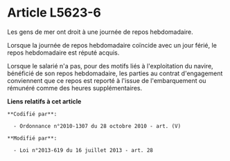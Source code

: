 # Article L5623-6

Les gens de mer ont  droit à une journée de repos hebdomadaire.

Lorsque la journée de repos hebdomadaire coïncide avec un jour férié, le repos hebdomadaire est réputé acquis.

Lorsque le salarié n'a pas, pour des motifs liés à l'exploitation du navire, bénéficié de son repos hebdomadaire, les parties
au contrat d'engagement conviennent que ce repos est reporté à l'issue de l'embarquement ou rémunéré comme des heures
supplémentaires.

**Liens relatifs à cet article**

	**Codifié par**:

	  - Ordonnance n°2010-1307 du 28 octobre 2010 - art. (V)

	**Modifié par**:

	  - Loi n°2013-619 du 16 juillet 2013 - art. 28
